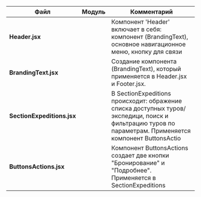 | Файл                        | Модуль                                | Комментарий                                                                                 |
|-----------------------------|---------------------------------------|---------------------------------------------------------------------------------------------|
|**Header.jsx**               |          | Компонент 'Header' включает в себя: компонент (BrandingText), основное навигационное меню, кнопку для связи |
|**BrandingText.jsx**         |          | Создание компонента (BrandingText), который применяется в Header.jsx и Footer.jsx.|
|**SectionExpeditions.jsx**   ||В SectionExpeditions происходит: ображение списка доступных туров/экспедици, поиск и фильтрацию туров по параметрам. Применяется компонент ButtonsActio   |
|**ButtonsActions.jsx**       |          | Компонент ButtonsActions создает две кнопки  "Бронирование" и "Подробнее".  Применяется в SectionExpeditions|